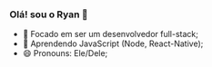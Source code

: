 ### Olá! sou o Ryan 👋

- 🔭 Focado em ser um desenvolvedor full-stack;
- 🌱 Aprendendo JavaScript (Node, React-Native);
- 😄 Pronouns: Ele/Dele;

